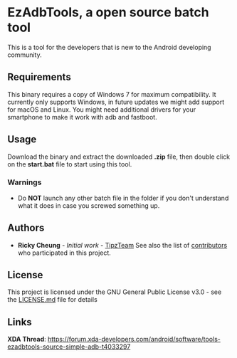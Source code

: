 # EzAdbTools, a open source batch tool
This is a tool for the developers that is new to the Android developing community. 

## Requirements
This binary requires a copy of Windows 7 for maximum compatibility. It currently only supports Windows, in future updates we might add support for macOS and Linux.
You might need additional drivers for your smartphone to make it work with adb and fastboot.

## Usage
Download the binary and extract the downloaded <b>.zip</b> file, then double click on the <b>start.bat</b> file to start using this tool.
### Warnings 
- Do <b>NOT</b> launch any other batch file in the folder if you don't understand what it does in case you screwed something up.

## Authors
* **Ricky Cheung** - *Initial work* - [TipzTeam](https://github.com/TipzTeam)
See also the list of [contributors](https://github.com/TipzTeam/EzAdbTools/contributors) who participated in this project.

## License
This project is licensed under the GNU General Public License v3.0 - see the [LICENSE.md](LICENSE.md) file for details

## Links
<b>XDA Thread</b>: https://forum.xda-developers.com/android/software/tools-ezadbtools-source-simple-adb-t4033297
